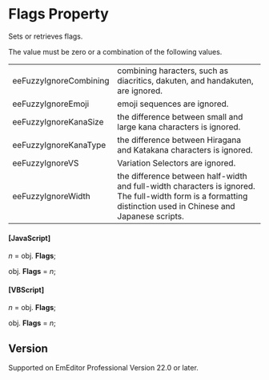 # Flags Property

Sets or retrieves flags.

The value must be zero or a combination of the following values.

|     |     |
| --- | --- |
| eeFuzzyIgnoreCombining | combining haracters, such as diacritics, dakuten, and handakuten, are ignored. |
| eeFuzzyIgnoreEmoji | emoji sequences are ignored. |
| eeFuzzyIgnoreKanaSize | the difference between small and large kana characters is ignored. |
| eeFuzzyIgnoreKanaType | the difference between Hiragana and Katakana characters is ignored. |
| eeFuzzyIgnoreVS | Variation Selectors are ignored. |
| eeFuzzyIgnoreWidth | the difference between half-width and full-width characters is ignored. The full-width form is a formatting distinction used in Chinese and Japanese scripts. |

#### \[JavaScript\]

_n_ = obj. **Flags**;

obj. **Flags** = _n_;

#### \[VBScript\]

_n_ = obj. **Flags**;

obj. **Flags** = _n_;

## Version

Supported on EmEditor Professional Version 22.0 or later.